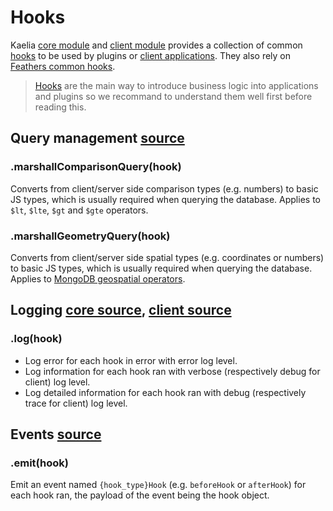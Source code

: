 # Hooks

Kaelia [core module](https://github.com/kaelia-tech/kCore) and [client module](https://github.com/kaelia-tech/kClient) provides a collection of common [hooks](https://docs.feathersjs.com/api/hooks.html) to be used by plugins or [client applications](https://docs.feathersjs.com/api/client.html). They also rely on [Feathers common hooks](https://docs.feathersjs.com/api/hooks-common.html).

> [Hooks](https://docs.feathersjs.com/api/hooks.html) are the main way to introduce business logic into applications and plugins so we recommand to understand them well first before reading this.

## Query management [source](https://github.com/kaelia-tech/kCore/blob/master/src/hooks/query.js)

### .marshallComparisonQuery(hook)

Converts from client/server side comparison types (e.g. numbers) to basic JS types, which is usually required when querying the database. Applies to `$lt`, `$lte`, `$gt` and `$gte` operators.

### .marshallGeometryQuery(hook)

Converts from client/server side spatial types (e.g. coordinates or numbers) to basic JS types, which is usually required when querying the database. Applies to [MongoDB geospatial operators](https://docs.mongodb.com/manual/reference/operator/query-geospatial/).

## Logging [core source](https://github.com/kaelia-tech/kCore/blob/master/src/hooks/logger.js), [client source](https://github.com/kaelia-tech/kClient/blob/master/src/hooks/logger.js)

### .log(hook)

* Log error for each hook in error with error log level.
* Log information for each hook ran with verbose (respectively debug for client) log level.
* Log detailed information for each hook ran with debug (respectively trace for client) log level.

## Events [source](https://github.com/kaelia-tech/kClient/blob/master/src/hooks/events.js)

### .emit(hook)

Emit an event named `{hook_type}Hook` (e.g. `beforeHook` or `afterHook`) for each hook ran, the payload of the event being the hook object.

